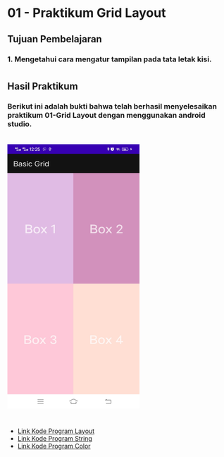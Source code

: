# 01 - Praktikum Grid Layout

## Tujuan Pembelajaran

### 1. Mengetahui cara mengatur tampilan pada tata letak kisi.
#

## Hasil Praktikum

### Berikut ini adalah bukti bahwa telah berhasil menyelesaikan praktikum 01-Grid Layout dengan menggunakan android studio. <br> <br>
 <img src="img/grid.png" width="300px" height="600px">

#

-   [Link Kode Program Layout](../../src/01_grid_layout/app/src/main/res/layout/activity_main.xml)
-   [Link Kode Program String](../../src/01_grid_layout/app/src/main/res/values/strings.xml)
-   [Link Kode Program Color](../../src/01_grid_layout/app/src/main/res/values/colors.xml)